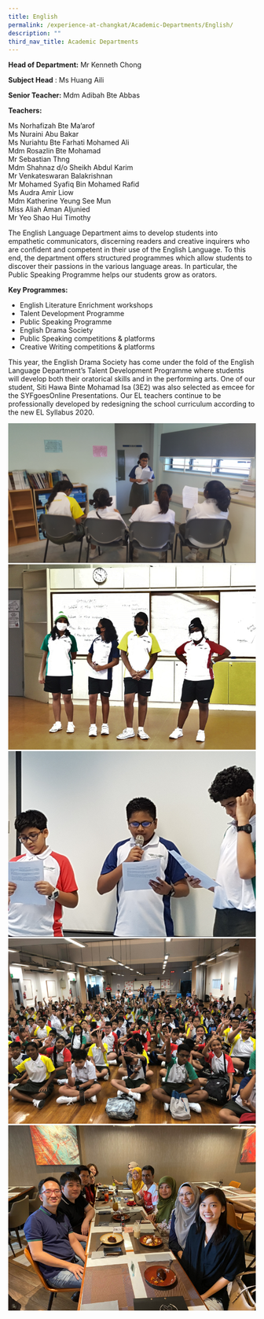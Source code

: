 ```yaml
---
title: English
permalink: /experience-at-changkat/Academic-Departments/English/
description: ""
third_nav_title: Academic Departments
---
```

**Head of Department:** Mr Kenneth Chong  
  
**Subject Head** : Ms Huang Aili  
  
**Senior Teacher:** Mdm Adibah Bte Abbas  
  

**Teachers:**

Ms Norhafizah Bte Ma’arof  
Ms Nuraini Abu Bakar  
Ms Nuriahtu Bte Farhati Mohamed Ali  
Mdm Rosazlin Bte Mohamad  
Mr Sebastian Thng  
Mdm Shahnaz d/o Sheikh Abdul Karim  
Mr Venkateswaran Balakrishnan  
Mr Mohamed Syafiq Bin Mohamed Rafid       
Ms Audra Amir Liow     
Mdm Katherine Yeung See Mun     
Miss Aliah Aman Aljunied     
Mr Yeo Shao Hui Timothy  



  
The English Language Department aims to develop students into empathetic communicators, discerning readers and creative inquirers who are confident and competent in their use of the English Language. To this end, the department offers structured programmes which allow students to discover their passions in the various language areas. In particular, the Public Speaking Programme helps our students grow as orators.  

**Key Programmes:**

*   English Literature Enrichment workshops 
*   Talent Development Programme 
*   Public Speaking Programme 
*   English Drama Society 
*   Public Speaking competitions & platforms 
*   Creative Writing competitions & platforms  
    

  
This year, the English Drama Society has come under the fold of the English Language Department’s Talent Development Programme where students will develop both their oratorical skills and in the performing arts. One of our student, Siti Hawa Binte Mohamad Isa (3E2) was also selected as emcee for the SYFgoesOnline Presentations. Our EL teachers continue to be professionally developed by redesigning the school curriculum according to the new EL Syllabus 2020.

![](/images/EL%20Dept_b.png)
![](/images/EL%20Dept_c.png)
![](/images/EL%20Dept_d.png)
![](/images/EL%20Dept_g.png)
![](/images/EL%20Dept_e.png)
